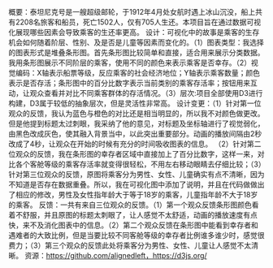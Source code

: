 概要：泰坦尼克号是一艘超级邮轮，于1912年4月处女航时遇上冰山沉没，船上共有2208名旅客和船员，死亡1502人，仅有705人生还。本项目旨在通过数据可视化展现哪些因素会导致乘客的生还率更高。
设计：可视化中的故事是乘客的生存机会如何随着阶层、性别、及是否是儿童等因素而变化的。（1）图表类型：我选择的图表形式是堆叠条形图。首先条形图比较简单和直接，适合用来展示分类数据。我用条形图展示不同阶层的乘客，使用不同的颜色来表示乘客是否幸存。（2）视觉编码：X轴表示船票等级，反应乘客的社会经济地位；Y轴表示乘客数量；颜色表示是否存活；条形图中的百分比数字表示当前类别的乘客存活率；按钮用来互动，让观众查看并对比不同乘客群体的存活情况。（3）层次:项目全部使用D3进行构建，D3属于较低的抽象层次，但是灵活性非常高。
设计变更：（1）针对第一位观众的反馈，我认为蓝色与橙色的对比还是相当明显的，所以我不对颜色做更改。但是他提到标题太过刺眼，我采纳了他的意见，对标题及坐标轴进行了视觉弱化，由黑色改成灰色，使其融入背景当中，以此突出重要部分。动画的播放间隔由2秒改成了4秒，让观众在开始的时候有充分的时间吸收图表的信息。 （2）针对第二位观众的反馈，我在条形图的幸存者区域中直接加上了百分比数字，这样一来，对比各个客舱等级的乘客存活率就变得很轻松，不用左右移动眼睛去仔细比较；（3）针对第三位观众的反馈，原图将乘客分为男性、女性、儿童确实有点不清晰，因为不知道是否存在数据重叠。所以，我在可视化图中添加了说明，并且在代码做做出了相应的修改，男性及女性指年龄大于等于18岁的乘客，儿童指年龄不大于18岁的乘客。
反馈：一共有来自三位观众的反馈。（1）第一个观众反馈条形图颜色看着不舒服，并且原图的标题太刺眼了，让人感觉不太舒适，动画的播放速度有点快，来不及消化图表中的信息。（2）第二个观众反馈在条形图中能看到幸存者和遇难者的大致比例，但是当要比较不同客舱等级的幸存者比例谁多谁少时，感觉很费力；（3）第三个观众的反馈此处将乘客分为男性、女性、儿童让人感觉不太清晰。
资源：https://github.com/alignedleft，https://d3js.org/
